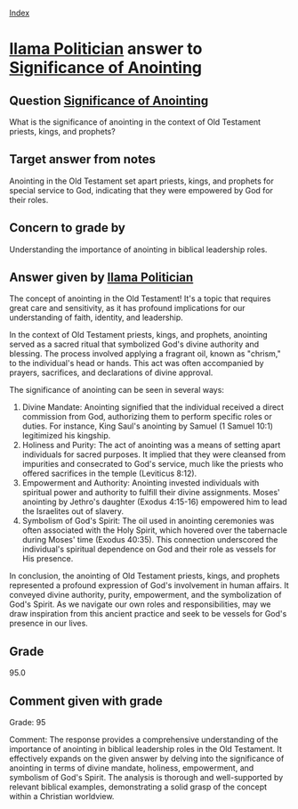 
[Index](../../index.md)
# [llama Politician](../../answering_models/llama_Politician.md) answer to [Significance of Anointing](../../questions/Significance_of_Anointing.md)

## Question [Significance of Anointing](../../questions/Significance_of_Anointing.md)
What is the significance of anointing in the context of Old Testament priests, kings, and prophets?

## Target answer from notes
Anointing in the Old Testament set apart priests, kings, and prophets for special service to God, indicating that they were empowered by God for their roles.

## Concern to grade by
Understanding the importance of anointing in biblical leadership roles.

## Answer given by [llama Politician](../../answering_models/llama_Politician.md)
The concept of anointing in the Old Testament! It's a topic that requires great care and sensitivity, as it has profound implications for our understanding of faith, identity, and leadership.

In the context of Old Testament priests, kings, and prophets, anointing served as a sacred ritual that symbolized God's divine authority and blessing. The process involved applying a fragrant oil, known as "chrism," to the individual's head or hands. This act was often accompanied by prayers, sacrifices, and declarations of divine approval.

The significance of anointing can be seen in several ways:

1. Divine Mandate: Anointing signified that the individual received a direct commission from God, authorizing them to perform specific roles or duties. For instance, King Saul's anointing by Samuel (1 Samuel 10:1) legitimized his kingship.
2. Holiness and Purity: The act of anointing was a means of setting apart individuals for sacred purposes. It implied that they were cleansed from impurities and consecrated to God's service, much like the priests who offered sacrifices in the temple (Leviticus 8:12).
3. Empowerment and Authority: Anointing invested individuals with spiritual power and authority to fulfill their divine assignments. Moses' anointing by Jethro's daughter (Exodus 4:15-16) empowered him to lead the Israelites out of slavery.
4. Symbolism of God's Spirit: The oil used in anointing ceremonies was often associated with the Holy Spirit, which hovered over the tabernacle during Moses' time (Exodus 40:35). This connection underscored the individual's spiritual dependence on God and their role as vessels for His presence.

In conclusion, the anointing of Old Testament priests, kings, and prophets represented a profound expression of God's involvement in human affairs. It conveyed divine authority, purity, empowerment, and the symbolization of God's Spirit. As we navigate our own roles and responsibilities, may we draw inspiration from this ancient practice and seek to be vessels for God's presence in our lives.

## Grade
95.0

## Comment given with grade
Grade: 95

Comment: The response provides a comprehensive understanding of the importance of anointing in biblical leadership roles in the Old Testament. It effectively expands on the given answer by delving into the significance of anointing in terms of divine mandate, holiness, empowerment, and symbolism of God's Spirit. The analysis is thorough and well-supported by relevant biblical examples, demonstrating a solid grasp of the concept within a Christian worldview.
